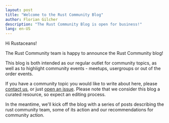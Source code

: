 ```yaml
---
layout: post
title: "Welcome to the Rust Community Blog"
author: Florian Gilcher
description: "The Rust Community Blog is open for business!"
lang: en-US
---
```


Hi Rustaceans!

The Rust Community team is happy to announce the Rust Community blog!

This blog is both intended as our regular outlet for community topics, as well as to highlight community events - meetups, usergroups or out of the order events.

If you have a community topic you would like to write about here, please [contact us](mailto:community-team@rust-lang.org), or just [open an issue](https://github.com/rust-community/blog.community.rs). Please note that we consider this blog a curated resource, so expect an editing process.

In the meantime, we'll kick off the blog with a series of posts describing the rust community team, some of its action and our recommendations for community action.

